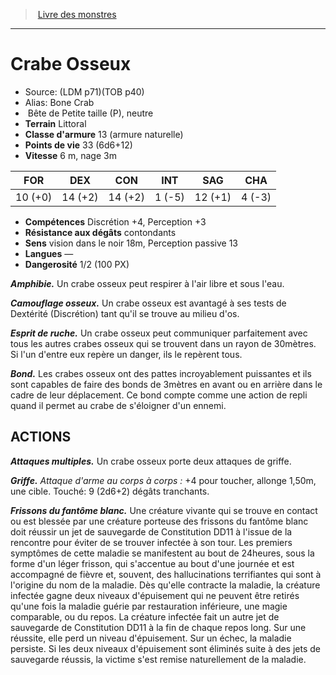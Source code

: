 ﻿> [Livre des monstres](tome_of_beasts.md)

---

# Crabe Osseux

- Source: (LDM p71)(TOB p40)
- Alias: Bone Crab
-  Bête de Petite taille (P), neutre
- **Terrain** Littoral
- **Classe d'armure** 13 (armure naturelle)
- **Points de vie** 33 (6d6+12)
- **Vitesse** 6 m, nage 3m

|FOR|DEX|CON|INT|SAG|CHA|
|---|---|---|---|---|---|
|10 (+0)|14 (+2)|14 (+2)|1 (-5)|12 (+1)|4 (-3)|

- **Compétences** Discrétion +4, Perception +3
- **Résistance aux dégâts** contondants
- **Sens** vision dans le noir 18m, Perception passive 13
- **Langues** —
- **Dangerosité** 1/2 (100 PX)

**_Amphibie._** Un crabe osseux peut respirer à l'air libre et sous l'eau.

**_Camouflage osseux._** Un crabe osseux est avantagé à ses tests de Dextérité (Discrétion) tant qu'il se trouve au milieu d'os.

**_Esprit de ruche._** Un crabe osseux peut communiquer parfaitement avec tous les autres crabes osseux qui se trouvent dans un rayon de 30mètres. Si l'un d'entre eux repère un danger, ils le repèrent tous.

**_Bond._** Les crabes osseux ont des pattes incroyablement puissantes et ils sont capables de faire des bonds de 3mètres en avant ou en arrière dans le cadre de leur déplacement. Ce bond compte comme une action de repli quand il permet au crabe de s'éloigner d'un ennemi.

## ACTIONS

**_Attaques multiples._** Un crabe osseux porte deux attaques de griffe.

**_Griffe._** _Attaque d'arme au corps à corps :_ +4 pour toucher, allonge 1,50m, une cible. Touché: 9 (2d6+2) dégâts tranchants.

**_Frissons du fantôme blanc._** Une créature vivante qui se trouve en contact ou est blessée par une créature porteuse des frissons du fantôme blanc doit réussir un jet de sauvegarde de Constitution DD11 à l'issue de la rencontre pour éviter de se trouver infectée à son tour. Les premiers symptômes de cette maladie se manifestent au bout de 24heures, sous la forme d'un léger frisson, qui s'accentue au bout d'une journée et est accompagné de fièvre et, souvent, des hallucinations terrifiantes qui sont à l'origine du nom de la maladie. Dès qu'elle contracte la maladie, la créature infectée gagne deux niveaux d'épuisement qui ne peuvent être retirés qu'une fois la maladie guérie par restauration inférieure, une magie comparable, ou du repos. La créature infectée fait un autre jet de sauvegarde de Constitution DD11 à la fin de chaque repos long. Sur une réussite, elle perd un niveau d'épuisement. Sur un échec, la maladie persiste. Si les deux niveaux d'épuisement sont éliminés suite à des jets de sauvegarde réussis, la victime s'est remise naturellement de la maladie.

